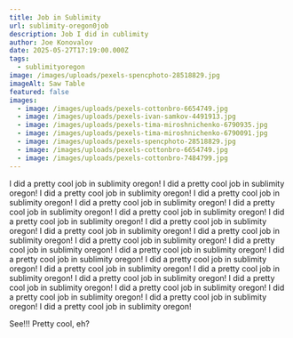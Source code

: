 ```yaml
---
title: Job in Sublimity
url: sublimity-oregon0job
description: Job I did in cublimity
author: Joe Konovalov
date: 2025-05-27T17:19:00.000Z
tags:
  - sublimityoregon
image: /images/uploads/pexels-spencphoto-28518829.jpg
imageAlt: Saw Table
featured: false
images:
  - image: /images/uploads/pexels-cottonbro-6654749.jpg
  - image: /images/uploads/pexels-ivan-samkov-4491913.jpg
  - image: /images/uploads/pexels-tima-miroshnichenko-6790935.jpg
  - image: /images/uploads/pexels-tima-miroshnichenko-6790091.jpg
  - image: /images/uploads/pexels-spencphoto-28518829.jpg
  - image: /images/uploads/pexels-cottonbro-6654749.jpg
  - image: /images/uploads/pexels-cottonbro-7484799.jpg
---
```

I did a pretty cool job in sublimity oregon! I did a pretty cool job in sublimity oregon! I did a pretty cool job in sublimity oregon! I did a pretty cool job in sublimity oregon! I did a pretty cool job in sublimity oregon! I did a pretty cool job in sublimity oregon! I did a pretty cool job in sublimity oregon! I did a pretty cool job in sublimity oregon! I did a pretty cool job in sublimity oregon! I did a pretty cool job in sublimity oregon! I did a pretty cool job in sublimity oregon! I did a pretty cool job in sublimity oregon! I did a pretty cool job in sublimity oregon! I did a pretty cool job in sublimity oregon! I did a pretty cool job in sublimity oregon! I did a pretty cool job in sublimity oregon! I did a pretty cool job in sublimity oregon! I did a pretty cool job in sublimity oregon! I did a pretty cool job in sublimity oregon! I did a pretty cool job in sublimity oregon! I did a pretty cool job in sublimity oregon! I did a pretty cool job in sublimity oregon! I did a pretty cool job in sublimity oregon! I did a pretty cool job in sublimity oregon!

See!!! Pretty cool, eh?
